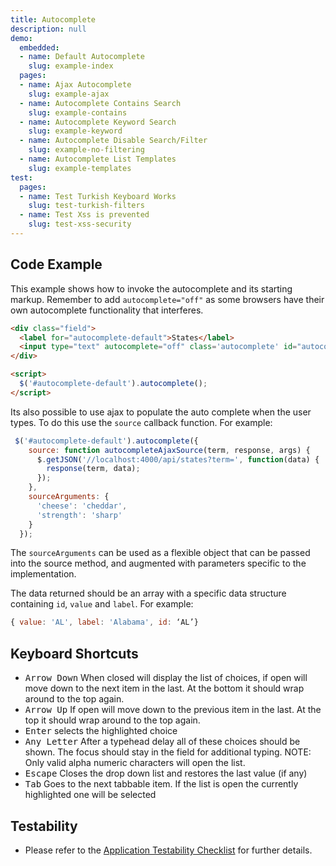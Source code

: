 ```yaml
---
title: Autocomplete
description: null
demo:
  embedded:
  - name: Default Autocomplete
    slug: example-index
  pages:
  - name: Ajax Autocomplete
    slug: example-ajax
  - name: Autocomplete Contains Search
    slug: example-contains
  - name: Autocomplete Keyword Search
    slug: example-keyword
  - name: Autocomplete Disable Search/Filter
    slug: example-no-filtering
  - name: Autocomplete List Templates
    slug: example-templates
test:
  pages:
  - name: Test Turkish Keyboard Works
    slug: test-turkish-filters
  - name: Test Xss is prevented
    slug: test-xss-security
---
```


## Code Example

This example shows how to invoke the autocomplete and its starting markup. Remember to add `autocomplete="off"` as some browsers have their own autocomplete functionality that interferes.

```html
<div class="field">
  <label for="autocomplete-default">States</label>
  <input type="text" autocomplete="off" class='autocomplete' id="autocomplete-default">
</div>

<script>
  $('#autocomplete-default').autocomplete();
</script>
```

Its also possible to use ajax to populate the auto complete when the user types. To do this use the `source` callback function. For example:

```js
 $('#autocomplete-default').autocomplete({
    source: function autocompleteAjaxSource(term, response, args) {
      $.getJSON('//localhost:4000/api/states?term=', function(data) {
        response(term, data);
      });
    },
    sourceArguments: {
      'cheese': 'cheddar',
      'strength': 'sharp'
    }
  });
```

The `sourceArguments` can be used as a flexible object that can be passed into the source method, and augmented with parameters specific to the implementation.

The data returned should be an array with a specific data structure containing `id`, `value` and `label`. For example:

```js
{ value: 'AL', label: 'Alabama', id: ‘AL’}
```

## Keyboard Shortcuts

- <kbd>Arrow Down</kbd> When closed will display the list of choices, if open will move down to the next item in the last. At the bottom it should wrap around to the top again.
- <kbd>Arrow Up</kbd> If open will move down to the previous item in the last. At the top it should wrap around to the top again.
- <kbd>Enter</kbd> selects the highlighted choice
- <kbd>Any Letter</kbd> After a typehead delay all of these choices should be shown. The focus should stay in the field for additional typing. NOTE: Only valid alpha numeric characters will open the list.
- <kbd>Escape</kbd> Closes the drop down list and restores the last value (if any)
- <kbd>Tab</kbd> Goes to the next tabbable item. If the list is open the currently highlighted one will be selected

## Testability

- Please refer to the [Application Testability Checklist](https://design.infor.com/resources/application-testability-checklist) for further details.

